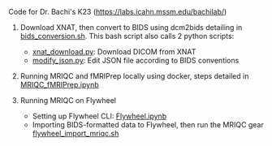 Code for Dr. Bachi's K23 (https://labs.icahn.mssm.edu/bachilab/)

1. Download XNAT, then convert to BIDS using dcm2bids detailing in [bids_conversion.sh](https://github.com/tientong98/xnat_download/blob/main/bids_conversion.sh). This bash script also calls 2 python scripts:
   * [xnat_download.py](https://github.com/tientong98/BachiK23/blob/main/xnat_download.py): Download DICOM from XNAT
   * [modify_json.py](https://github.com/tientong98/BachiK23/blob/main/modify_json.py): Edit JSON file according to BIDS conventions

2. Running MRIQC and fMRIPrep locally using docker, steps detailed in [MRIQC_fMRIPrep.ipynb](https://github.com/tientong98/xnat_download/blob/main/MRIQC_fMRIPrep.ipynb)
3. Running MRIQC on Flywheel
    * Setting up Flywheel CLI: [Flywheel.ipynb](https://github.com/tientong98/xnat_download/blob/main/Flywheel.ipynb) 
    * Importing BIDS-formatted data to Flywheel, then run the MRIQC gear [flywheel_import_mriqc.sh]( https://github.com/tientong98/xnat_download/blob/main/flywheel_import_mriqc.sh)
